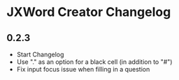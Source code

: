 # JXWord Creator Changelog

## 0.2.3

- Start Changelog
- Use "." as an option for a black cell (in addition to "#")
- Fix input focus issue when filling in a question